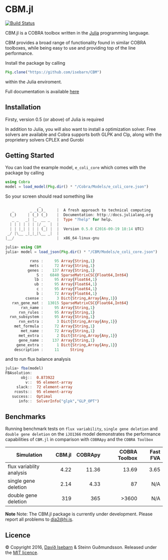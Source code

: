 # CBM.jl

[![Build Status](https://travis-ci.org/isebarn/CBM.svg?branch=master)](https://travis-ci.org/isebarn/CBM)

CBM.jl is a COBRA toolbox written in the [Julia](http://julialang.org/downloads/) programming language.

CBM provides a broad range of functionality found in similar COBRA toolboxes, while being easy to use and providing top of the line performance.

Install the package by calling

```julia
Pkg.clone("https://github.com/isebarn/CBM")
```

within the Julia enviroment.

Full documentation is available [here](http://cbm.readthedocs.io/en/latest/index.html)

## Installation
Firsty, version 0.5 (or above) of Julia is required

In addition to Julia, you will also want to install a optimization solver. Free solvers are available and Cobra supports both GLPK and Clp, along with the proprietery solvers CPLEX and Gurobi

## Getting Started


You can load the example model, ``e_coli_core`` which comes with the package by calling

```julia
using Cobra
model = load_model(Pkg.dir() * "/Cobra/Models/e_coli_core.json")
```

So your screen should read something like

```julia
               _
   _       _ _(_)_     |  A fresh approach to technical computing
  (_)     | (_) (_)    |  Documentation: http://docs.julialang.org
   _ _   _| |_  __ _   |  Type "?help" for help.
  | | | | | | |/ _  |  |
  | | |_| | | | (_| |  |  Version 0.5.0 (2016-09-19 18:14 UTC)
 _/ |\__ _|_|_|\__ _|  |  
|__/                   |  x86_64-linux-gnu

julia> using CBM
julia> model = load_json(Pkg.dir() * "/CBM/Models/e_coli_core.json")

           rxns :     95 Array{String,1}
           mets :     72 Array{String,1}
          genes :    137 Array{String,1}
              S :   6840 SparseMatrixCSC{Float64,Int64}
             lb :     95 Array{Float64,1}
             ub :     95 Array{Float64,1}
              c :     95 Array{Float64,1}
              b :     72 Array{Float64,1}
         csense :      3 Dict{String,Array{Any,1}}
   rxn_gene_mat :  13015 SparseMatrixCSC{Float64,Int64}
       rxn_name :     95 Array{String,1}
      rxn_rules :     95 Array{String,1}
  rxn_subsystem :     95 Array{String,1}
      rxn_extra :      3 Dict{String,Array{Any,1}}
    met_formula :     72 Array{String,1}
       met_name :     72 Array{String,1}
      met_extra :      2 Dict{String,Array{Any,1}}
      gene_name :    137 Array{String,1}
     gene_extra :      1 Dict{String,Array{Any,1}}
    description :     11     String
```

and to run flux balance analysis

```julia
julia> fba(model)
FBAsolution: 
       obj::  0.873922
         v::  95 element-array
     slack::  72 element-array
    rcosts::  95 element-array
   success::  Optimal
      info::  SolverInfo("glpk","GLP_OPT")
```
## Benchmarks 

Running benchmark tests on ``flux variability``, ``single gene deletion`` and ``double gene deletion`` on the ``iJO1366`` model demonstrates the performance capabilities of ``CBM.jl`` in comparison with ``COBRApy`` and the ``COBRA Toolbox``

|                     Simulation | CBM.jl           | COBRApy      | COBRA Toolbox      | Fast FVA      |
|-------------------------------|-----------------:|-----------------:|------------------------:|-----------------:|
| flux variablity analysis |              4.22 |   11.36          |         13.69             |     3.65           |
| single gene deletion     |              2.14 |              4.33 |                          87 | N/A                | 
 double gene deletion     |  319              |              365 |     >3600                | N/A                |



**Note**
Note: The CBM.jl package is currently under development. Please report all problems to dia2@hi.is.

## Licence

© Copyright 2016, [Davíð Isebarn](https://github.com/isebarn/) & Steinn Guðmundsson. Released under the [MIT licence](https://github.com/helpers/helper-copyright/blob/master/LICENSE).
